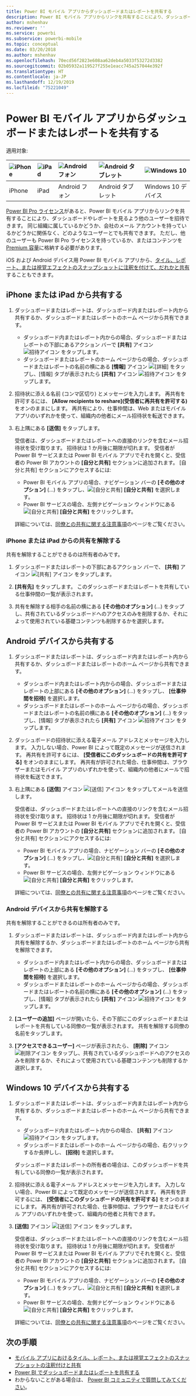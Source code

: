 ```yaml
---
title: Power BI モバイル アプリからダッシュボードまたはレポートを共有する
description: Power BI モバイル アプリからリンクを共有することにより、ダッシュボードやレポートを見るよう他のユーザーを招待します。 ここでは、その方法について説明します。
author: mshenhav
ms.reviewer: ''
ms.service: powerbi
ms.subservice: powerbi-mobile
ms.topic: conceptual
ms.date: 03/20/2018
ms.author: mshenhav
ms.openlocfilehash: 70ecd56f2823e608aa62deb4a5033f53272d3382
ms.sourcegitcommit: 02b05932a119527f255e1eacc745a257044e392f
ms.translationtype: HT
ms.contentlocale: ja-JP
ms.lasthandoff: 12/19/2019
ms.locfileid: "75221049"
---
```

# <a name="share-a-dashboard-or-report-from-the-power-bi-mobile-apps"></a>Power BI モバイル アプリからダッシュボードまたはレポートを共有する
適用対象:

| ![iPhone](./media/mobile-share-dashboard-from-the-mobile-apps/iphone-logo-50-px.png) | ![iPad](./media/mobile-share-dashboard-from-the-mobile-apps/ipad-logo-50-px.png) | ![Android フォン](./media/mobile-share-dashboard-from-the-mobile-apps/android-phone-logo-50-px.png) | ![Android タブレット](./media/mobile-share-dashboard-from-the-mobile-apps/android-tablet-logo-50-px.png) | ![Windows 10](./media/mobile-share-dashboard-from-the-mobile-apps/win-10-logo-50-px.png) |
|:--- |:--- |:--- |:--- |:--- |
| iPhone |iPad |Android フォン |Android タブレット |Windows 10 デバイス |

[Power BI Pro ライセンス](../../service-features-license-type.md)があると、Power BI モバイル アプリからリンクを共有することにより、ダッシュボードやレポートを見るよう他のユーザーを招待できます。 同じ組織に属しているかどうか、会社のメール アカウントを持っているかどうかに関係なく、どのようなユーザーとでも共有できます。 ただし、他のユーザーも Power BI Pro ライセンスを持っているか、またはコンテンツを [Premium 容量](../../service-premium-what-is.md)に格納する必要があります。

iOS および Android デバイス用 Power BI モバイル アプリから、[タイル、レポート、または視覚エフェクトのスナップショットに注釈を付けて、だれかと共有](mobile-annotate-and-share-a-tile-from-the-mobile-apps.md)することもできます。 

## <a name="share-from-your-iphone-or-ipad"></a>iPhone または iPad から共有する

1. ダッシュボードまたはレポートは、ダッシュボード内またはレポート内から共有するか、ダッシュボードまたはレポートのホーム ページから共有できます。
    *  ダッシュボード内またはレポート内からの場合、ダッシュボードまたはレポートの下部にあるアクション バーで **[共有]** アイコン ![招待アイコン](././media/mobile-share-dashboard-from-the-mobile-apps/power-bi-android-invite-icon-ss.png) をタップします。
    *  ダッシュボードまたはレポートのホーム ページからの場合、ダッシュボードまたはレポートの名前の横にある **[情報]** アイコン ![[詳細]](./media/mobile-share-dashboard-from-the-mobile-apps/power-bi-more-info-icon.png) をタップし、[情報] タブが表示されたら **[共有]** アイコン ![招待アイコン](./media/mobile-share-dashboard-from-the-mobile-apps/power-bi-android-invite-icon-ss.png) をタップします。
2. 招待状に添える名前 (コンマ区切り) とメッセージを入力します。 再共有を許可するには、 **[Allow recipients to reshare]\(受信者に再共有を許可する\)** をオンのままにします。 再共有により、仕事仲間は、Web またはモバイル アプリのいずれかを使って、組織内の他者にメール招待状を転送できます。
3. 右上隅にある **[送信]** をタップします。
   
   受信者は、ダッシュボードまたはレポートへの直接のリンクを含むメール招待状を受け取ります。 招待状は 1 か月後に期限が切れます。 受信者が Power BI サービスまたは Power BI モバイル アプリでそれを開くと、受信者の Power BI アカウントの **[自分と共有]** セクションに追加されます。 [自分と共有] セクションにアクセスするには:
   
   * Power BI モバイル アプリの場合、ナビゲーション バーの **[その他のオプション]** (...) をタップし、![[自分と共有]](./././media/mobile-share-dashboard-from-the-mobile-apps/power-bi-shared-with-me-icon.png) **[自分と共有]** を選択します。
   * Power BI サービスの場合、左側ナビゲーション ウィンドウにある ![[自分と共有]](./././media/mobile-share-dashboard-from-the-mobile-apps/power-bi-shared-with-me-icon.png) **[自分と共有]** をクリックします。
   
   詳細については、[同僚との共有に関する注意事項](../../service-share-dashboards.md)のページをご覧ください。

### <a name="unshare-from-your-iphone-or-ipad"></a>iPhone または iPad からの共有を解除する
共有を解除することができるのは所有者のみです。

1. ダッシュボードまたはレポートの下部にあるアクション バーで、 **[共有]** アイコン ![[共有] アイコン](././media/mobile-share-dashboard-from-the-mobile-apps/power-bi-android-invite-icon-ss.png) をタップします。
2. **[共有先]** をタップします。 このダッシュボードまたはレポートを共有している仕事仲間の一覧が表示されます。

3. 共有を解除する相手の名前の横にある **[その他のオプション]** (...) をタップし、共有されているダッシュボードへのアクセスのみを削除するか、それによって使用されている基礎コンテンツも削除するかを選択します。



## <a name="share-from-your-android-device"></a>Android デバイスから共有する
1. ダッシュボードまたはレポートは、ダッシュボード内またはレポート内から共有するか、ダッシュボードまたはレポートのホーム ページから共有できます。
    *  ダッシュボード内またはレポート内からの場合、ダッシュボードまたはレポートの上部にある **[その他のオプション]** (...) をタップし、 **[仕事仲間を招待]** を選択します。
    *  ダッシュボードまたはレポートのホーム ページからの場合、ダッシュボードまたはレポートの名前の横にある **[その他のオプション]** (...) をタップし、[情報] タブが表示されたら **[共有]** アイコン ![招待アイコン](./media/mobile-share-dashboard-from-the-mobile-apps/power-bi-android-invite-icon-ss.png) をタップします。
 
2. ダッシュボードの招待状に添える電子メール アドレスとメッセージを入力します。 入力しない場合、Power BI によって既定のメッセージが送信されます。 再共有を許可するには、 **[受信者にこのダッシュボードの共有を許可する]** をオンのままにします。 再共有が許可された場合、仕事仲間は、ブラウザーまたはモバイル アプリのいずれかを使って、組織内の他者にメールで招待状を転送できます。
   
3. 右上隅にある **[送信]** アイコン ![[送信] アイコン](./media/mobile-share-dashboard-from-the-mobile-apps/power-bi-android-send-icon.png) をタップしてメールを送信します。
   
    受信者は、ダッシュボードまたはレポートへの直接のリンクを含むメール招待状を受け取ります。 招待状は 1 か月後に期限が切れます。 受信者が Power BI サービスまたは Power BI モバイル アプリでそれを開くと、受信者の Power BI アカウントの **[自分と共有]** セクションに追加されます。 [自分と共有] セクションにアクセスするには:
   * Power BI モバイル アプリの場合、ナビゲーション バーの **[その他のオプション]** (...) をタップし、![[自分と共有]](./././media/mobile-share-dashboard-from-the-mobile-apps/power-bi-shared-with-me-icon.png) **[自分と共有]** を選択します。
   * Power BI サービスの場合、左側ナビゲーション ウィンドウにある ![[自分と共有]](./././media/mobile-share-dashboard-from-the-mobile-apps/power-bi-shared-with-me-icon.png) **[自分と共有]** をクリックします。
   
   詳細については、[同僚との共有に関する注意事項](../../service-share-dashboards.md)のページをご覧ください。


### <a name="unshare-from-your-android-device"></a>Android デバイスから共有を解除する
共有を解除することができるのは所有者のみです。

1. ダッシュボードまたはレポートは、ダッシュボード内またはレポート内から共有を解除するか、ダッシュボードまたはレポートのホーム ページから共有を解除できます。
    *  ダッシュボード内またはレポート内からの場合、ダッシュボードまたはレポートの上部にある **[その他のオプション]** (...) をタップし、 **[仕事仲間を招待]** を選択します。
    *  ダッシュボードまたはレポートのホーム ページからの場合、ダッシュボードまたはレポートの名前の横にある **[その他のオプション]** (...) をタップし、[情報] タブが表示されたら **[共有]** アイコン ![招待アイコン](./media/mobile-share-dashboard-from-the-mobile-apps/power-bi-android-invite-icon-ss.png) をタップします。

2. **[ユーザーの追加]** ページが開いたら、その下部にこのダッシュボードまたはレポートを共有している同僚の一覧が表示されます。 共有を解除する同僚の名前をタップします。
3. **[アクセスできるユーザー]** ページが表示されたら、 **[削除]** アイコン ![削除アイコン](./media/mobile-share-dashboard-from-the-mobile-apps/power-bi-android-remove-icon.png) をタップし、共有されているダッシュボードへのアクセスのみを削除するか、それによって使用されている基礎コンテンツも削除するか選択します。

## <a name="share-from-your-windows-10-device"></a>Windows 10 デバイスから共有する

1. ダッシュボードまたはレポートは、ダッシュボード内またはレポート内から共有するか、ダッシュボードまたはレポートのホーム ページから共有できます。
    * ダッシュボード内またはレポート内からの場合、 **[共有]** アイコン ![招待アイコン](./media/mobile-share-dashboard-from-the-mobile-apps/power-bi-android-invite-icon-ss.png) をタップします。
    * ダッシュボードまたはレポートのホーム ページからの場合、右クリックするか長押しし、 **[招待]** を選択します。
   
   ダッシュボードまたはレポートの所有者の場合は、このダッシュボードを共有している同僚の一覧が表示されます。

2. 招待状に添える電子メール アドレスとメッセージを入力します。 入力しない場合、Power BI によって既定のメッセージが送信されます。 再共有を許可するには、 **[受信者にこのダッシュボードの共有を許可する]** をオンのままにします。 再共有が許可された場合、仕事仲間は、ブラウザーまたはモバイル アプリのいずれかを使って、組織内の他者と共有できます。
   
3. **[送信]** アイコン ![[送信] アイコン](./media/mobile-share-dashboard-from-the-mobile-apps/pbi_win10ph_sendicon.png) をタップします。
   
    受信者は、ダッシュボードまたはレポートへの直接のリンクを含むメール招待状を受け取ります。 招待状は 1 か月後に期限が切れます。 受信者が Power BI サービスまたは Power BI モバイル アプリでそれを開くと、受信者の Power BI アカウントの **[自分と共有]** セクションに追加されます。 [自分と共有] セクションにアクセスするには:
   
   * Power BI モバイル アプリの場合、ナビゲーション バーの **[その他のオプション]** (...) をタップし、![[自分と共有]](./././media/mobile-share-dashboard-from-the-mobile-apps/power-bi-shared-with-me-icon.png) **[自分と共有]** を選択します。
   * Power BI サービスの場合、左側ナビゲーション ウィンドウにある ![[自分と共有]](./././media/mobile-share-dashboard-from-the-mobile-apps/power-bi-shared-with-me-icon.png) **[自分と共有]** をクリックします。
   
   詳細については、[同僚との共有に関する注意事項](../../service-share-dashboards.md)のページをご覧ください。

## <a name="next-steps"></a>次の手順
* [モバイル アプリにおけるタイル、レポート、または視覚エフェクトのスナップショットの注釈付けと共有](mobile-annotate-and-share-a-tile-from-the-mobile-apps.md)
* [Power BI でダッシュボードまたはレポートを共有する](../../service-share-dashboards.md)
* わからないことがある場合は、 [Power BI コミュニティで質問してみてください](https://community.powerbi.com/)。

